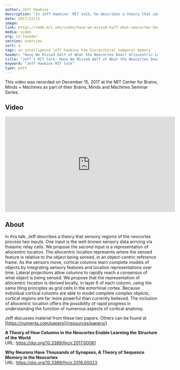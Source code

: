 ```yaml
---
author: Jeff Hawkins
description: "In Jeff Hawkins' MIT talk, he describes a theory that sensory regions of the neocortex process two inputs. One input is the well-known sensory data, and he proposes that the other is a representation of allocentric location. He discusses material from our March 2016 neuron paper and our October 2017 columns paper."
date: 2017/12/15
image:
link: https://cbmm.mit.edu/video/have-we-missed-half-what-neocortex-does-allocentric-location-basis-perception
media: video
org: Co-founder
section: overview
sort: a
tags: on intelligence jeff hawkins htm hierarchical temporal memory
header: "Have We Missed Half of What the Neocortex Does? Allocentric Location as the Basis of Perception"
title: "Jeff's MIT Talk: Have We Missed Half of What the Neocortex Does?"
keyword: "Jeff Hawkins MIT talk"
type: post
---
```


This video was recorded on December 15, 2017 at the MIT Center for Brains, Minds + Machines as part of their Brains, Minds and Machines Seminar Series.

## Video

<iframe width="560" height="315" src="https://www.youtube.com/embed/yVT7dO_Tf4E" frameborder="0" gesture="media" allow="encrypted-media" allowfullscreen></iframe>

## About

In this talk, Jeff describes a theory that sensory regions of the neocortex process two inputs. One input is the well-known sensory data arriving via thalamic relay cells. We propose the second input is a representation of allocentric location. The allocentric location represents where the sensed feature is relative to the object being sensed, in an object-centric reference frame. As the sensors move, cortical columns learn complete models of objects by integrating sensory features and location representations over time. Lateral projections allow columns to rapidly reach a consensus of what object is being sensed. We propose that the representation of allocentric location is derived locally, in layer 6 of each column, using the same tiling principles as grid cells in the entorhinal cortex. Because individual cortical columns are able to model complete complex objects, cortical regions are far more powerful than currently believed. The inclusion of allocentric location offers the possibility of rapid progress in understanding the function of numerous aspects of cortical anatomy.

Jeff discusses material from these two papers. Others can be found at [https://numenta.com/papers](/resources/papers/)

<b>A Theory of How Columns in the Neocortex Enable Learning the Structure of the World</b>
<br>URL: https://doi.org/10.3389/fncir.2017.00081

<b>Why Neurons Have Thousands of Synapses, A Theory of Sequence Memory in the Neocortex</b>
<br>URL: https://doi.org/10.3389/fncir.2016.00023
